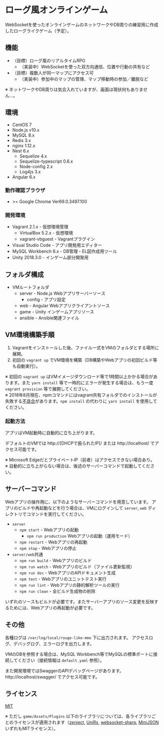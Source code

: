 # ローグ風オンラインゲーム
WebSocketを使ったオンラインゲームのネットワークやDB周りの練習用に作成したローグライクゲーム（予定）。

## 機能
* （目標）ローグ風のリアルタイムRPG
    * （実装中）WebSocketを使った双方向通信、位置や行動の共有など
* （目標）複数人が同一マップにアクセス可
    * （実装中）参加中のマップの管理、マップ移動時の参加／離脱など

※ ネットワークやDB周りは気合入れていますが、画面は現状何もありません…。

## 環境
* CentOS 7
* Node.js v10.x
* MySQL 8.x
* Redis 3.x
* nginx 1.12.x
* Nest 6.x
    * Sequelize 4.x
    * Sequelize-typescript 0.6.x
    * Node-config 2.x
    * Log4js 3.x
* Angular 6.x

### 動作確認ブラウザ
* &gt;= Google Chrome Ver69.0.3497.100

### 開発環境
* Vagrant 2.1.x - 仮想環境管理
    * VirtualBox 5.2.x - 仮想環境
    * vagrant-vbguest - Vagrantプラグイン
* Visual Studio Code - アプリ開発用エディター
* MySQL Workbench 6.x - DB管理・EL図作成用ツール
* Unity 2018.3.0 - インゲーム部分開発用

## フォルダ構成
* VMルートフォルダ
    * server - Node.js Webアプリサーバーソース
        * config - アプリ設定
    * web - Angular Webアプリクライアントソース
    * game - Unity インゲームアプリソース
    * ansible - Ansible関連ファイル

## VM環境構築手順
1. Vagrantをインストールした後、ファイル一式をVMのフォルダとする場所に展開。
2. 初回の `vagrant up` でVM環境を構築（DB構築やWebアプリの初回ビルド等も自動実行）。

※ 初回の `vagrant up` はVMイメージダウンロード等で1時間以上かかる場合があります。また `yarn install` 等で一時的にエラーが発生する場合は、もう一度 `vagrant provision` 等で展開してください。  
※ 2018年8月現在、npmコマンドにはvagrant共有フォルダでのインストールが失敗する[不具合](https://github.com/npm/npm/issues/20605)があります。`npm install` の代わりに `yarn install` を使用してください。

### 起動方法
アプリはVM起動時に自動的に立ち上がります。

デフォルトのVMでは http://[DHCPで振られたIP]/ または http://localhost/ でアクセス可能です。

※ Microsoft EdgeだとプライベートIP（前者）はアクセスできない場合あり。  
※ 自動的に立ち上がらない場合は、後述のサーバーコマンドで起動してください。

## サーバーコマンド
Webアプリの操作用に、以下のようなサーバーコマンドを用意しています。
アプリのビルドや再起動などを行う場合は、VMにログインして `server`, `web` ディレクトリでコマンドを実行してください。

* `server`
    * `npm start` - Webアプリの起動
        * `npm run production` Webアプリの起動（運用モード）
    * `npm restart` - Webアプリの再起動
    * `npm stop` - Webアプリの停止
* `server/web`共通
    * `npm run build` - Webアプリのビルド
    * `npm run watch` - Webアプリのビルド（ファイル更新監視）
    * `npm run doc` - WebアプリのAPIドキュメント生成
    * `npm test` - Webアプリのユニットテスト実行
    * `npm run lint` - Webアプリの静的解析ツールの実行
    * `npm run clean` - 全ビルド生成物の削除

いずれのソースもビルドが必要です。またサーバーアプリのソース変更を反映するためには、Webアプリの再起動が必要です。

## その他
各種ログは `/var/log/local/rouge-like-mmo` 下に出力されます。
アクセスログ、デバッグログ、エラーログを出力します。

VMのDBを参照する場合は、MySQL Workbench等でMySQLの標準ポートに接続してください（接続情報は `default.yaml` 参照）。

また開発環境ではSwaggerのAPIデバッグページがあります。 http://localhost/swagger/ でアクセス可能です。

## ライセンス
[MIT](https://github.com/ktanakaj/rouge-like-mmo/blob/master/LICENSE)

※ ただし `game/Assets/Plugins` 以下のライブラリについては、各ライブラリごとのライセンスが適用されます（[zenject](https://assetstore.unity.com/packages/tools/integration/zenject-dependency-injection-ioc-17758), [UniRx](https://assetstore.unity.com/packages/tools/integration/unirx-reactive-extensions-for-unity-17276), [websocket-sharp](https://github.com/sta/websocket-sharp), [MiniJSON](https://gist.github.com/darktable/1411710)いずれもMITライセンス）。
